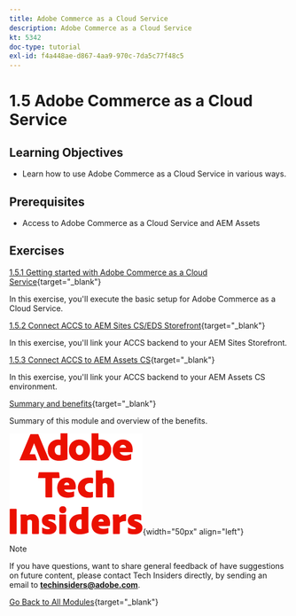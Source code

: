 ```yaml
---
title: Adobe Commerce as a Cloud Service
description: Adobe Commerce as a Cloud Service
kt: 5342
doc-type: tutorial
exl-id: f4a448ae-d867-4aa9-970c-7da5c77f48c5
---
```

# 1.5 Adobe Commerce as a Cloud Service

## Learning Objectives

- Learn how to use Adobe Commerce as a Cloud Service in various ways.

## Prerequisites

- Access to Adobe Commerce as a Cloud Service and AEM Assets

## Exercises

[1.5.1 Getting started with Adobe Commerce as a Cloud Service](./ex1.md){target="_blank"}

In this exercise, you'll execute the basic setup for Adobe Commerce as a Cloud Service.

[1.5.2 Connect ACCS to AEM Sites CS/EDS Storefront](./ex2.md){target="_blank"}

In this exercise, you'll link your ACCS backend to your AEM Sites Storefront.

[1.5.3 Connect ACCS to AEM Assets CS](./ex3.md){target="_blank"}

In this exercise, you'll link your ACCS backend to your AEM Assets CS environment.

[Summary and benefits](./summary.md){target="_blank"}

Summary of this module and overview of the benefits.

![Tech Insiders](./../../../assets/images/techinsiders.png){width="50px" align="left"}

>[!NOTE]
>
>If you have questions, want to share general feedback of have suggestions on future content, please contact Tech Insiders directly, by sending an email to **techinsiders@adobe.com**.

[Go Back to All Modules](../../../overview.md){target="_blank"}
